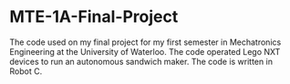 # MTE-1A-Final-Project
The code used on my final project for my first semester in Mechatronics Engineering at the University of Waterloo. The code operated Lego NXT devices to run an autonomous sandwich maker. The code is written in Robot C. 
